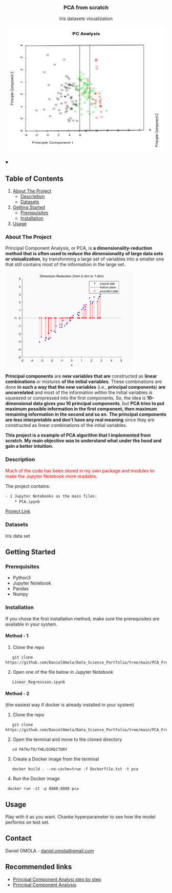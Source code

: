 <!--
[![Contributors][contributors-shield]][contributors-url]
[![Forks][forks-shield]][forks-url]
[![Stargazers][stars-shield]][stars-url]
[![Issues][issues-shield]][issues-url]
[![MIT License][license-shield]][license-url]
[![LinkedIn][linkedin-shield]][linkedin-url]
 -->


<!-- PROJECT LOGO -->
<br />
<h3 align="center">PCA from scratch</h3>
<p align="center">Iris datasets visualization</p>
<p align="center">
  <a href="https://executive-education.dauphine.psl.eu/formations/executive-master-diplome-universite/ia-science-donnees" target="_blank">
    <img src="images/image_1.txt" alt="Logo" width="500" height="400">
  </a>




<!-- TABLE OF CONTENTS -->
<details open="open">
  <summary><h2> Table of Contents</h2></summary>
  <ol>
    <li>
      <a href="#about-the-project">About The Project</a>
      <ul>
        <li><a href="#description">Description</a></li>
      </ul>
      <ul>
        <li><a href="#datasets">Datasets</a></li>
      </ul>
    </li>
    <li>
      <a href="#getting-started">Getting Started</a>
      <ul>
        <li><a href="#prerequisites">Prerequisites</a></li>
        <li><a href="#installation">Installation</a></li>
      </ul>
    </li>
    <li><a href="#usage">Usage</a></li>

  </ol>
</details>



<!-- ABOUT THE PROJECT -->
### About The Project
  
Principal Component Analysis, or PCA, is **a dimensionality-reduction method that is often used to reduce the dimensionality of large data sets or visiualization**, 
by transforming a large set of variables into a smaller one that still contains most of the information in the large set.

<a href="https://executive-education.dauphine.psl.eu/formations/executive-master-diplome-universite/ia-science-donnees" target="_blank">
<img src="images/image_2.gif" alt="Logo" width="400" height="300">
</a>

**Principal components** are **new variables that are** constructed as **linear combinations** or mixtures **of the initial variables**.
These combinations are done **in such a way that the new variables** (i.e., **principal components**) **are uncorrelated** and most 
of the information within the initial variables is squeezed or compressed into the first components. So, the idea is **10-dimensional data
gives you 10 principal components**, but **PCA tries to put maximum possible information in the first component, then maximum remaining information
in the second and so on.**
**The principal components are less interpretable and don’t have any real meaning** since they are constructed as linear combinations of the initial variables.

**This project is a example of PCA algorithm that I implemented from scratch. My main objective was to understand what under the hood and gain a better intuition.**

### Description
<p style='color:red'>Much of the code has been stored in my own package and modules to make the Jupyter Notebook more readable.</p>
The project contains:

```sh
- 1 Jupyter Notebooks as the main files:
	* PCA.ipynb
```
<a href="https://github.com/DanielOmola/Data_Science_Portfolio/tree/main/PCA_From_Scratch" target="_blank">Project Link</a>
	

### Datasets
Iris data set

<!-- GETTING STARTED -->
## Getting Started


### Prerequisites
*  Python3
*  Jupyter Notebook
*  Pandas
*  Numpy

### Installation

If you chose the first installation method, make sure the prerequisites are available in your system.

#### Method - 1
1. Clone the repo
```JS
   git clone https://github.com/DanielOmola/Data_Science_Portfolio/tree/main/PCA_From_Scratch
```
2. Open one of the file below in Jupyter Notebook
```JS
   Linear_Regression.ipynb
```
<!-- -->

#### Method - 2
(the easiest way if docker is already installed in your system)
1. Clone the repo
```JS
   git clone https://github.com/DanielOmola/Data_Science_Portfolio/tree/main/PCA_From_Scratch
```
2. Open the terminal and move to the cloned directory 
```JS
   cd PATH/TO/THE/DIRECTORY
```
3. Create a Docker image from the terminal
```JS
   docker build . --no-cache=true -f Dockerfile.txt -t pca
```
4. Run the Docker image
```JS
 docker run -it -p 8888:8888 pca
```



<!-- USAGE EXAMPLES -->
## Usage

Play with it as you want. Chanke hyperparameter to see how the model performs on test set.


<!-- CONTACT -->
## Contact

Daniel OMOLA - daniel.omola@gmail.com


<!-- Recommended links -->
## Recommended links

* <a href="https://www.youtube.com/watch?v=FgakZw6K1QQ" target="_blank">Principal Component Analysi step by step</a>
* <a href="https://www.youtube.com/watch?v=g-Hb26agBFg" target="_blank">Principal Component Analysis</a>

